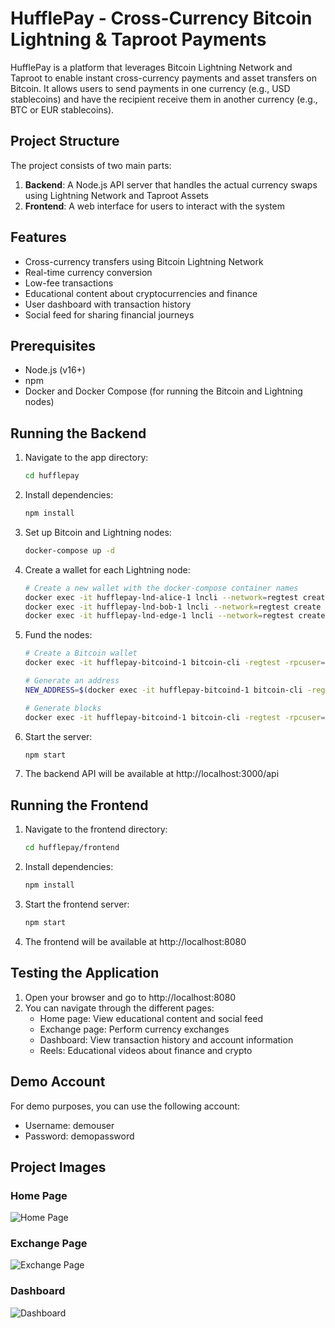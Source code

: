 # HufflePay - Cross-Currency Bitcoin Lightning & Taproot Payments

HufflePay is a platform that leverages Bitcoin Lightning Network and Taproot to enable instant cross-currency payments and asset transfers on Bitcoin. It allows users to send payments in one currency (e.g., USD stablecoins) and have the recipient receive them in another currency (e.g., BTC or EUR stablecoins).

## Project Structure

The project consists of two main parts:
1. **Backend**: A Node.js API server that handles the actual currency swaps using Lightning Network and Taproot Assets
2. **Frontend**: A web interface for users to interact with the system

## Features

- Cross-currency transfers using Bitcoin Lightning Network
- Real-time currency conversion
- Low-fee transactions
- Educational content about cryptocurrencies and finance
- User dashboard with transaction history
- Social feed for sharing financial journeys

## Prerequisites

- Node.js (v16+)
- npm
- Docker and Docker Compose (for running the Bitcoin and Lightning nodes)

## Running the Backend

1. Navigate to the app directory:
   ```bash
   cd hufflepay
   ```

2. Install dependencies:
   ```bash
   npm install
   ```

3. Set up Bitcoin and Lightning nodes:
   ```bash
   docker-compose up -d
   ```

4. Create a wallet for each Lightning node:
   ```bash
   # Create a new wallet with the docker-compose container names
   docker exec -it hufflepay-lnd-alice-1 lncli --network=regtest create
   docker exec -it hufflepay-lnd-bob-1 lncli --network=regtest create
   docker exec -it hufflepay-lnd-edge-1 lncli --network=regtest create
   ```

5. Fund the nodes:
   ```bash
   # Create a Bitcoin wallet
   docker exec -it hufflepay-bitcoind-1 bitcoin-cli -regtest -rpcuser=bitcoin -rpcpassword=bitcoin createwallet "mywallet"
   
   # Generate an address
   NEW_ADDRESS=$(docker exec -it hufflepay-bitcoind-1 bitcoin-cli -regtest -rpcuser=bitcoin -rpcpassword=bitcoin -rpcwallet=mywallet getnewaddress)
   
   # Generate blocks
   docker exec -it hufflepay-bitcoind-1 bitcoin-cli -regtest -rpcuser=bitcoin -rpcpassword=bitcoin -rpcwallet=mywallet generatetoaddress 101 "$NEW_ADDRESS"
   ```

6. Start the server:
   ```bash
   npm start
   ```

7. The backend API will be available at http://localhost:3000/api

## Running the Frontend

1. Navigate to the frontend directory:
   ```bash
   cd hufflepay/frontend
   ```

2. Install dependencies:
   ```bash
   npm install
   ```

3. Start the frontend server:
   ```bash
   npm start
   ```

4. The frontend will be available at http://localhost:8080

## Testing the Application

1. Open your browser and go to http://localhost:8080
2. You can navigate through the different pages:
   - Home page: View educational content and social feed
   - Exchange page: Perform currency exchanges
   - Dashboard: View transaction history and account information
   - Reels: Educational videos about finance and crypto

## Demo Account

For demo purposes, you can use the following account:
- Username: demouser
- Password: demopassword

## Project Images

### Home Page
![Home Page](screenshot_home.png)

### Exchange Page
![Exchange Page](screenshot_exchange.png)

### Dashboard
![Dashboard](screenshot_dashboard.png)
